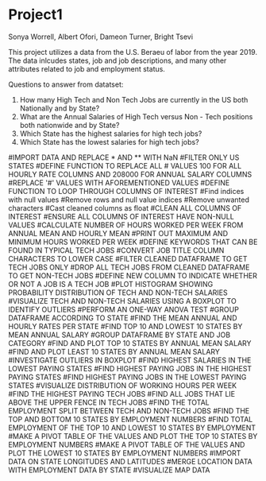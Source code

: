 # Project1
Sonya Worrell, Albert Ofori, Dameon Turner, Bright Tsevi

This project utilizes a data from the U.S. Beraeu of labor from the year 2019. The data inlcudes states, job and job descriptions, and many other attributes related to job and employment status. 

Questions to answer from datatset: 
1. How many High Tech and Non Tech Jobs are currently in the US both Nationally and by State?
2. What are the Annual Salaries of High Tech versus Non - Tech positions both nationwide and by State?
3. Which State has the highest salaries for high tech jobs?
4. Which State has the lowest salaries for high tech jobs?


#IMPORT DATA AND REPLACE * AND ** WITH NaN
#FILTER ONLY US STATES
#DEFINE FUNCTION TO REPLACE ALL # VALUES 100 FOR ALL HOURLY RATE COLUMNS AND 208000 FOR ANNUAL SALARY COLUMNS
#REPLACE '#' VALUES WITH AFOREMENTIONED VALUES
#DEFINE FUNCTION TO LOOP THROUGH COLUMNS OF INTEREST 
#Find indices with null values 
#Remove rows and null value indices
#Remove unwanted characters
#Cast cleaned columns as float
#CLEAN ALL COLUMNS OF INTEREST
#ENSURE ALL COLUMNS OF INTEREST HAVE NON-NULL VALUES
#CALCULATE NUMBER OF HOURS WORKED PER WEEK FROM ANNUAL MEAN AND HOURLY MEAN
#PRINT OUT MAXIMUM AND MINIMUM HOURS WORKED PER WEEK
#DEFINE KEYWORDS THAT CAN BE FOUND IN TYPICAL TECH JOBS
#CONVERT JOB TITLE COLUMN CHARACTERS TO LOWER CASE
#FILTER CLEANED DATAFRAME TO GET TECH JOBS ONLY
#DROP ALL TECH JOBS FROM CLEANED DATAFRAME TO GET NON-TECH JOBS
#DEFINE NEW COLUMN TO INDICATE WHETHER OR NOT A JOB IS A TECH JOB
#PLOT HISTOGRAM SHOWING PROBABILITY DISTRIBUTION OF TECH AND NON-TECH SALARIES
#VISUALIZE TECH AND NON-TECH SALARIES USING A BOXPLOT TO IDENTIFY OUTLIERS
#PERFORM AN ONE-WAY ANOVA TEST
#GROUP DATAFRAME ACCORDING TO STATE
#FIND THE MEAN ANNUAL AND HOURLY RATES PER STATE
#FIND TOP 10 AND LOWEST 10 STATES BY MEAN ANNUAL SALARY
#GROUP DATAFRAME BY STATE AND JOB CATEGORY
#FIND AND PLOT TOP 10 STATES BY ANNUAL MEAN SALARY 
#FIND AND PLOT LEAST 10 STATES BY ANNUAL MEAN SALARY 
#INVESTIGATE OUTLIERS IN BOXPLOT
#FIND HIGHEST SALARIES IN THE LOWEST PAYING STATES
#FIND HIGHEST PAYING JOBS IN THE HIGHEST PAYING STATES
#FIND HIGHEST PAYING JOBS IN THE LOWEST PAYING STATES
#VISUALIZE DISTRIBUTION OF WORKING HOURS PER WEEK
#FIND THE HIGHEST PAYING TECH JOBS
#FIND ALL JOBS THAT LIE ABOVE THE UPPER FENCE IN TECH JOBS
#FIND THE TOTAL EMPLOYMENT SPLIT BETWEEN TECH AND NON-TECH JOBS
#FIND THE TOP AND BOTTOM 10 STATES BY EMPLOYMENT NUMBERS
#FIND TOTAL EMPLOYMENT OF THE TOP 10 AND LOWEST 10 STATES BY EMPLOYMENT
#MAKE A PIVOT TABLE OF THE VALUES AND PLOT THE TOP 10 STATES BY EMPLOYMENT NUMBERS
#MAKE A PIVOT TABLE OF THE VALUES AND PLOT THE LOWEST 10 STATES BY EMPLOYMENT NUMBERS
#IMPORT DATA ON STATE LONGITUDES AND LATITUDES
#MERGE LOCATION DATA WITH EMPLOYMENT DATA BY STATE
#VISUALIZE MAP DATA
